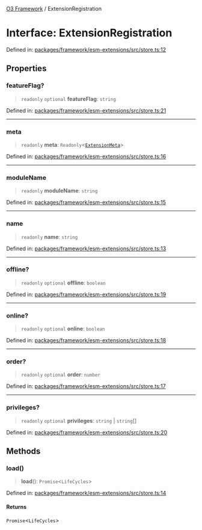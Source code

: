 [O3 Framework](../API.md) / ExtensionRegistration

# Interface: ExtensionRegistration

Defined in: [packages/framework/esm-extensions/src/store.ts:12](https://github.com/openmrs/openmrs-esm-core/blob/main/packages/framework/esm-extensions/src/store.ts#L12)

## Properties

### featureFlag?

> `readonly` `optional` **featureFlag**: `string`

Defined in: [packages/framework/esm-extensions/src/store.ts:21](https://github.com/openmrs/openmrs-esm-core/blob/main/packages/framework/esm-extensions/src/store.ts#L21)

***

### meta

> `readonly` **meta**: `Readonly`\<[`ExtensionMeta`](ExtensionMeta.md)\>

Defined in: [packages/framework/esm-extensions/src/store.ts:16](https://github.com/openmrs/openmrs-esm-core/blob/main/packages/framework/esm-extensions/src/store.ts#L16)

***

### moduleName

> `readonly` **moduleName**: `string`

Defined in: [packages/framework/esm-extensions/src/store.ts:15](https://github.com/openmrs/openmrs-esm-core/blob/main/packages/framework/esm-extensions/src/store.ts#L15)

***

### name

> `readonly` **name**: `string`

Defined in: [packages/framework/esm-extensions/src/store.ts:13](https://github.com/openmrs/openmrs-esm-core/blob/main/packages/framework/esm-extensions/src/store.ts#L13)

***

### offline?

> `readonly` `optional` **offline**: `boolean`

Defined in: [packages/framework/esm-extensions/src/store.ts:19](https://github.com/openmrs/openmrs-esm-core/blob/main/packages/framework/esm-extensions/src/store.ts#L19)

***

### online?

> `readonly` `optional` **online**: `boolean`

Defined in: [packages/framework/esm-extensions/src/store.ts:18](https://github.com/openmrs/openmrs-esm-core/blob/main/packages/framework/esm-extensions/src/store.ts#L18)

***

### order?

> `readonly` `optional` **order**: `number`

Defined in: [packages/framework/esm-extensions/src/store.ts:17](https://github.com/openmrs/openmrs-esm-core/blob/main/packages/framework/esm-extensions/src/store.ts#L17)

***

### privileges?

> `readonly` `optional` **privileges**: `string` \| `string`[]

Defined in: [packages/framework/esm-extensions/src/store.ts:20](https://github.com/openmrs/openmrs-esm-core/blob/main/packages/framework/esm-extensions/src/store.ts#L20)

## Methods

### load()

> **load**(): `Promise`\<`LifeCycles`\>

Defined in: [packages/framework/esm-extensions/src/store.ts:14](https://github.com/openmrs/openmrs-esm-core/blob/main/packages/framework/esm-extensions/src/store.ts#L14)

#### Returns

`Promise`\<`LifeCycles`\>
